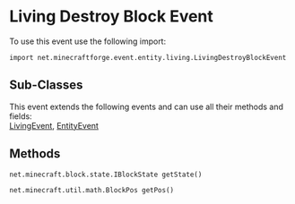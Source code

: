 # Living Destroy Block Event

To use this event use the following import:
```groovy:no-line-numbers
import net.minecraftforge.event.entity.living.LivingDestroyBlockEvent
```

## Sub-Classes
This event extends the following events and can use all their methods and fields: <br>
[LivingEvent](living_event/living_event.md), [EntityEvent](entity_event/entity_event.md)

## Methods
```groovy:no-line-numbers
net.minecraft.block.state.IBlockState getState()
```

```groovy:no-line-numbers
net.minecraft.util.math.BlockPos getPos()
```
